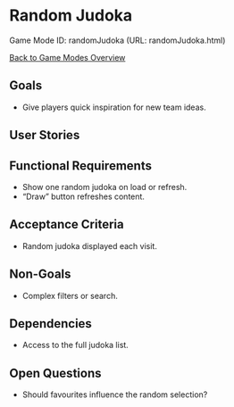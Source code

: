 # Random Judoka

Game Mode ID: randomJudoka (URL: randomJudoka.html)

[Back to Game Modes Overview](prdGameModes.md)

## Goals

- Give players quick inspiration for new team ideas.

## User Stories

## Functional Requirements

- Show one random judoka on load or refresh.
- “Draw” button refreshes content.

## Acceptance Criteria

- Random judoka displayed each visit.

## Non-Goals

- Complex filters or search.

## Dependencies

- Access to the full judoka list.

## Open Questions

- Should favourites influence the random selection?